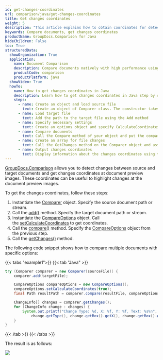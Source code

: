 ```yaml
---
id: get-changes-coordinates
url: comparison/java/get-changes-coordinates
title: Get changes coordinates
weight: 5
description: "This article explains how to obtain coordinates for detected changes at a document pages preview when compare documents with GroupDocs.Comparison for Java"
keywords: Compare documents, get changes coordinates
productName: GroupDocs.Comparison for Java
hideChildren: False
toc: True
structuredData:
  showOrganization: True
  application:
    name: Document Comparison
    description: Compare documents natively with high performance using Java language and GroupDocs.Comparison for Java
    productCode: comparison
    productPlatform: java
  showVideo: True
  howTo:
    name: How to get changes coordinates in Java
    description: Learn how to get changes coordinates in Java step by step
    steps:
      - name: Create an object and load source file
        text: Create an object of Comparer class. The constructor takes the source file path parameter. You may specify absolute or relative file path as per your requirements.
      - name: Load target file
        text: Add the path to the target file using the Add method
      - name: Specify necessary settings
        text: Create an options object and specify CalculateCoordinates of true value.
      - name: Compare documents
        text: Call the Compare method of your object and put the compare options parameter.
      - name: Create an array for file changes
        text: Call the GetChanges method on the Comparer object and assign the result to an array of type ChangeInfo.
      - name: Output changes coordinates
        text: Display information about the changes coordinates using the Box field for each element of the changes info object, and then use the field with the name of the coordinate.
---
```


[GroupDocs.Comparison](https://products.groupdocs.com/comparison/java) allows you to detect changes between source and target documents and get changes coordinates at document preview images. These coordinates can be useful to highlight changes at the document preview images.

To get the changes coordinates, follow these steps:

1.  Instantiate the [Comparer](https://reference.groupdocs.com/comparison/java/com.groupdocs.comparison/comparer) object. Specify the source document path or stream.
2.  Call the [add()](https://reference.groupdocs.com/comparison/java/com.groupdocs.comparison/comparer/#add-java.lang.String-) method. Specify the target document path or stream.
3.  Instantiate the [CompareOptions](https://reference.groupdocs.com/comparison/java/com.groupdocs.comparison.options/compareoptions) object. Call the [setCalculateCoordinates](https://reference.groupdocs.com/comparison/java/com.groupdocs.comparison.options/compareoptions/#setCalculateCoordinates-boolean-) to get coordinates.
4.  Call the [compare()](https://reference.groupdocs.com/comparison/java/com.groupdocs.comparison/comparer/#compare-java.lang.String-) method. Specify the [CompareOptions](https://reference.groupdocs.com/comparison/java/com.groupdocs.comparison.options/compareoptions) object from the previous step.
5.  Call the [getChanges()](https://reference.groupdocs.com/comparison/java/com.groupdocs.comparison/comparer/#getChanges--) method.

The following code snippet shows how to compare multiple documents with specific options:

{{< tabs "example1">}}
{{< tab "Java" >}}
```java
try (Comparer comparer = new Comparer(sourceFile)) {
    comparer.add(targetFile);

    CompareOptions compareOptions = new CompareOptions();
    compareOptions.setCalculateCoordinates(true);
    final Path resultPath = comparer.compare(resultFile, compareOptions);

    ChangeInfo[] changes = comparer.getChanges();
    for (ChangeInfo change : changes) {
        System.out.printf("Change Type: %d, X: %f, Y: %f, Text: %s%n",
            change.getType(), change.getBox().getX(), change.getBox().getY(), change.getText());
    }
}
```
{{< /tab >}}
{{< /tabs >}}

The result is as follows:

![](/comparison/java/images/get-changes-coordinates.png)
